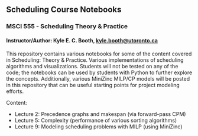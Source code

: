 ## Scheduling Course Notebooks
### MSCI 555 - Scheduling Theory & Practice 
#### Instructor/Author: Kyle E. C. Booth, kyle.booth@utoronto.ca
This repository contains various notebooks for some of the content covered in Scheduling: Theory & Practice.
Various implementations of scheduling algorithms and visualizations. Students will not be tested on any of the code; the notebooks can be used by students with Python to further explore the concepts. Additionally, various MiniZinc MILP/CP models will be posted in this repository that can be useful starting points for project modeling efforts.

Content:
* Lecture 2: Precedence graphs and makespan (via forward-pass CPM)
* Lecture 5: Complexity (performance of various sorting algorithms)
* Lecture 9: Modeling scheduling problems with MILP (using MiniZinc)
